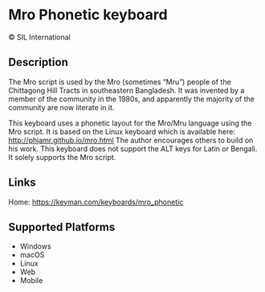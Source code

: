 Mro Phonetic keyboard
==============

© SIL International

Description
-----------

The Mro script is used by the Mro (sometimes “Mru”) people of the Chittagong Hill Tracts in 
southeastern Bangladesh. It was invented by a member of the community in the 1980s, and 
apparently the majority of the community are now literate in it.

This keyboard uses a phonetic layout for the Mro/Mru language using the Mro script. It is based on 
the Linux keyboard which is available here: http://phjamr.github.io/mro.html
The author encourages others to build on his work. This keyboard does not support the ALT keys for Latin 
or Bengali. It solely supports the Mro script.

Links
-----
Home: https://keyman.com/keyboards/mro_phonetic

Supported Platforms
-------------------
 * Windows
 * macOS
 * Linux
 * Web
 * Mobile

